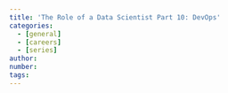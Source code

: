 ```yaml
---
title: 'The Role of a Data Scientist Part 10: DevOps'
categories:
  - [general]
  - [careers]
  - [series]
author:
number:
tags:
---
```


